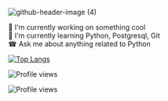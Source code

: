 ![github-header-image (4)](https://github.com/D20041152/D20041152/assets/75932721/23210b34-dcf8-4796-b4bd-c5079a4096c8)

🎨 I'm currently working on something cool  
🌱 I'm currently learning Python, Postgresql, Git  
☎ Ask me about anything related to Python  

[![Top Langs](https://github-readme-stats.vercel.app/api/top-langs/?username=forsitet)](https://github.com/anuraghazra/github-readme-stats)

![Profile views](https://github-readme-stats.vercel.app/api?username=forsitet)

![Profile views](https://komarev.com/ghpvc/?username=forsitet)
